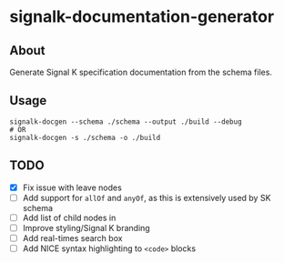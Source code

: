 # signalk-documentation-generator

## About
Generate Signal K specification documentation from the schema files.

## Usage
```
signalk-docgen --schema ./schema --output ./build --debug
# OR 
signalk-docgen -s ./schema -o ./build
```

## TODO
- [x] Fix issue with leave nodes
- [ ] Add support for `allOf` and `anyOf`, as this is extensively used by SK schema
- [ ] Add list of child nodes in 
- [ ] Improve styling/Signal K branding
- [ ] Add real-times search box
- [ ] Add NICE syntax highlighting to `<code>` blocks